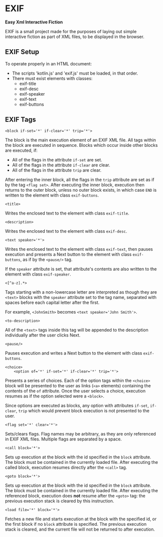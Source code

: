EXIF
====
**Easy Xml Interactive Fiction**

EXIF is a small project made for the purposes of laying out simple interactive fiction as
part of XML files, to be displayed in the browser.

EXIF Setup
----------
To operate properly in an HTML document:
 * The scripts 'kotlin.js' and 'exif.js' must be loaded, in that order.
 * There must exist elements with classes:
   * exif-title
   * exif-desc
   * exif-speaker
   * exif-text
   * exif-buttons

EXIF Tags
---------
    <block if-set='*' if-clear='*' trip='*'>
The block is the main execution element of an EXIF XML file. All tags within the block
are executed in sequence. Blocks which occur inside other blocks are executed, if:
 * All of the flags in the attribute `if-set` are set.
 * All of the flags in the attribute `if-clear` are clear.
 * All of the flags in the attribute `trip` are clear.

After entering the inner block, all the flags in the `trip` attribute are set as if by the tag
`<flag set>`. After executing the inner block, execution then returns to the outer block,
unless no outer block exists, in which case `END` is written to the element with class `exif-buttons`.

    <title>
Writes the enclosed text to the element with class `exif-title`.

    <description>
Writes the enclosed text to the element with class `exif-desc`.
    
    <text speaker='*'>
Writes the enclosed text to the element with class `exif-text`, then pauses
execution and presents a Next button to the element with class `exif-buttons`,
as if by the `<pause/>` tag.

If the `speaker` attribute is set, that attribute's contents are also written
to the element with class `exif-speaker`.

    <[^a-z].*>
Tags starting with a non-lowercase letter are interpreted as though they are
`<text>` blocks with the `speaker` attribute set to the tag name, separated with
spaces before each capital letter after the first.

For example, `<JohnSmith>` becomes `<text speaker='John Smith'>`.
    
    <to-description>
All of the `<text>` tags inside this tag will be appended to the description
individually after the user clicks Next.
    
    <pause/>
Pauses execution and writes a Next button to the element with class `exif-buttons`.
    
    <choice>
        <option of='*' if-set='*' if-clear='*' trip='*'>
Presents a series of choices. Each of the option tags within the `<choice>` block will be
presented to the user as links (`<a>` elements) containing the contents of the `of` attribute.
Once the user selects a choice, execution resumes as if the option selected were a `<block>`.

Since options are executed as blocks, any option with attributes `if-set`, `if-clear`, `trip`
which would prevent block execution is not presented to the user.
        
    <flag set='*' clear='*'>
Sets/clears flags. Flag names may be arbitrary, as they are only referenced in EXIF XML
files. Multiple flags are separated by a space.
    
    <call block='*'>
Sets up execution at the block with the id specified in the `block` attribute.
The block must be contained in the currently loaded file. After executing the called block,
execution resumes directly after the `<call>` tag.
    
    <goto block='*'>
Sets up execution at the block with the id specified in the `block` attribute.
The block must be contained in the currently loaded file. After executing the referenced block,
execution does **not** resume after the `<goto>` tag: the previous execution stack is cleared by
this instruction.
    
    <load file='*' block='*'>
Fetches a new file and starts execution at the block with the specified id, or the first block if
no `block` attribute is specified. The previous execution stack is cleared, and the current file will
not be returned to after execution.